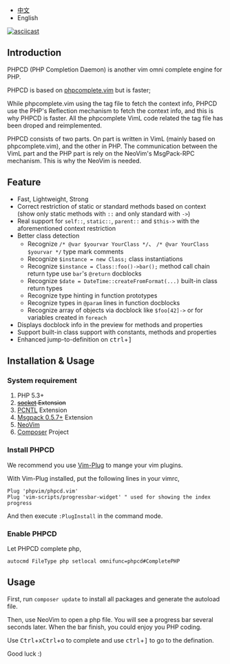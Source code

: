 - [中文](./README.md)
- English

[![asciicast](https://asciinema.org/a/4dzyyjymrguylqt21igxlhhqx.png)](https://asciinema.org/a/4dzyyjymrguylqt21igxlhhqx)

## Introduction

PHPCD (PHP Completion Daemon) is another vim omni complete engine for PHP.

PHPCD is based on [phpcomplete.vim](https://github.com/shawncplus/phpcomplete.vim) but is faster;

While phpcomplete.vim using the tag file to fetch the context info, PHPCD use the PHP's Reflection mechanism to fetch the context info, and this is why PHPCD is faster. All the phpcomplete VimL code related the tag file has been droped and reimplemented.

PHPCD consists of two parts. On part is written in VimL (mainly based on phpcomplete.vim), and the other in PHP. The communication between the VimL part and the PHP part is rely on the NeoVim's MsgPack-RPC mechanism. This is why the NeoVim is needed.

##  Feature
 * Fast, Lightweight, Strong
 * Correct restriction of static or standard methods based on context (show only static methods with `::` and only standard with `->`)
 * Real support for `self::`, `static::`, `parent::` and `$this->` with the aforementioned context restriction
 * Better class detection
     - Recognize `/* @var $yourvar YourClass */`、 `/* @var YourClass $yourvar */` type mark comments
     - Recognize `$instance = new Class;` class instantiations
     - Recognize `$instance = Class::foo()->bar();` method call chain return type use `bar`'s `@return` docblocks
     - Recognize `$date = DateTime::createFromFormat(...)` built-in class return types
     - Recognize type hinting in function prototypes
     - Recognize types in `@param` lines in function docblocks
     - Recognize array of objects via docblock like `$foo[42]->` or for variables created in `foreach`
 * Displays docblock info in the preview for methods and properties
 * Support built-in class support with constants, methods and properties
 * Enhanced jump-to-definition on <kbd>ctrl</kbd>+<kbd>]</kbd>

## Installation & Usage

### System requirement

 1. PHP 5.3+
 2. ~~[socket](http://php.net/manual/en/book.sockets.php) Extension~~
 3. [PCNTL](http://php.net/manual/en/book.pcntl.php) Extension
 4. [Msgpack 0.5.7+](https://github.com/msgpack/msgpack-php) Extension
 5. [NeoVim](http://neovim.io/)
 6. [Composer](https://getcomposer.org/) Project


### Install PHPCD

We recommend you use [Vim-Plug](https://github.com/junegunn/vim-plug/blob/master/README.md) to mange your vim plugins.

With Vim-Plug installed, put the following lines in your vimrc,

```
Plug 'phpvim/phpcd.vim'
Plug 'vim-scripts/progressbar-widget' " used for showing the index progress
```

And then execute `:PlugInstall` in the command mode.

### Enable PHPCD

Let PHPCD complete php,

```
autocmd FileType php setlocal omnifunc=phpcd#CompletePHP
```

## Usage

First, run `composer update` to install all packages and generate the autoload file.

Then, use NeoVim to open a php file. You will see a progress bar several seconds later.
When the bar finish, you could enjoy you PHP coding.

Use <kbd>Ctrl</kbd>+<kbd>x</kbd><kbd>Ctrl</kbd>+<kbd>o</kbd> to complete and use <kbd>ctrl</kbd>+<kbd>]</kbd> to go to the defination.

Good luck :)
